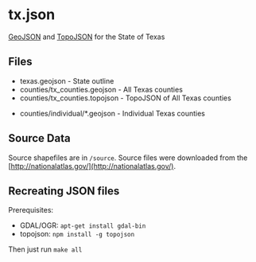 # tx.json

[GeoJSON](http://geojson.org/) and [TopoJSON](https://github.com/mbostock/topojson/wiki) for the State of Texas

## Files

- texas.geojson - State outline
- counties/tx_counties.geojson - All Texas counties
- counties/tx_counties.topojson - TopoJSON of All Texas counties
* counties/individual/*.geojson - Individual Texas counties

## Source Data

Source shapefiles are in `/source`. Source files were downloaded from the [http://nationalatlas.gov/](http://nationalatlas.gov/).

## Recreating JSON files

Prerequisites:

- GDAL/OGR: `apt-get install gdal-bin`
- topojson: `npm install -g topojson`

Then just run `make all`